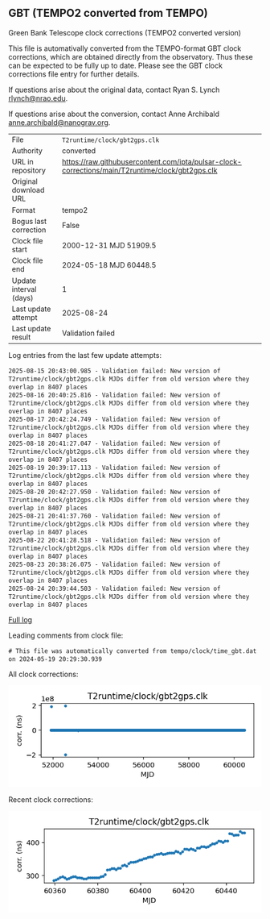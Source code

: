 
## GBT (TEMPO2 converted from TEMPO)

Green Bank Telescope clock corrections (TEMPO2 converted version)

This file is automativally converted from the TEMPO-format GBT
clock corrections, which are obtained directly from the observatory.
Thus these can be expected to be fully up to date. Please see the
GBT clock corrections file entry for further details.

If questions arise about the original data, contact Ryan S. Lynch
<rlynch@nrao.edu>.

If questions arise about the conversion, contact Anne Archibald
<anne.archibald@nanograv.org>.

|     |     |
|:--- |:--- |
| File | `T2runtime/clock/gbt2gps.clk` |
| Authority | converted |
| URL in repository | <https://raw.githubusercontent.com/ipta/pulsar-clock-corrections/main/T2runtime/clock/gbt2gps.clk> |
| Original download URL | <None> |
| Format | tempo2 |
| Bogus last correction | False |
| Clock file start | 2000-12-31 MJD 51909.5 |
| Clock file end | 2024-05-18 MJD 60448.5 |
| Update interval (days) | 1 |
| Last update attempt | 2025-08-24 |
| Last update result | Validation failed |

Log entries from the last few update attempts:
```
2025-08-15 20:43:00.985 - Validation failed: New version of T2runtime/clock/gbt2gps.clk MJDs differ from old version where they overlap in 8407 places
2025-08-16 20:40:25.816 - Validation failed: New version of T2runtime/clock/gbt2gps.clk MJDs differ from old version where they overlap in 8407 places
2025-08-17 20:42:24.749 - Validation failed: New version of T2runtime/clock/gbt2gps.clk MJDs differ from old version where they overlap in 8407 places
2025-08-18 20:41:27.047 - Validation failed: New version of T2runtime/clock/gbt2gps.clk MJDs differ from old version where they overlap in 8407 places
2025-08-19 20:39:17.113 - Validation failed: New version of T2runtime/clock/gbt2gps.clk MJDs differ from old version where they overlap in 8407 places
2025-08-20 20:42:27.950 - Validation failed: New version of T2runtime/clock/gbt2gps.clk MJDs differ from old version where they overlap in 8407 places
2025-08-21 20:41:37.760 - Validation failed: New version of T2runtime/clock/gbt2gps.clk MJDs differ from old version where they overlap in 8407 places
2025-08-22 20:41:28.518 - Validation failed: New version of T2runtime/clock/gbt2gps.clk MJDs differ from old version where they overlap in 8407 places
2025-08-23 20:38:26.075 - Validation failed: New version of T2runtime/clock/gbt2gps.clk MJDs differ from old version where they overlap in 8407 places
2025-08-24 20:39:44.503 - Validation failed: New version of T2runtime/clock/gbt2gps.clk MJDs differ from old version where they overlap in 8407 places
```
[Full log](https://raw.githubusercontent.com/ipta/pulsar-clock-corrections/main/log/T2runtime/clock/gbt2gps.clk.log)

Leading comments from clock file:

    # This file was automatically converted from tempo/clock/time_gbt.dat on 2024-05-19 20:29:30.939



All clock corrections:

![plot of all clock corrections](gbt2gps.clk.png "All corrections")

Recent clock corrections:

![plot of recent clock corrections](gbt2gps.clk.short.png "Recent corrections")

